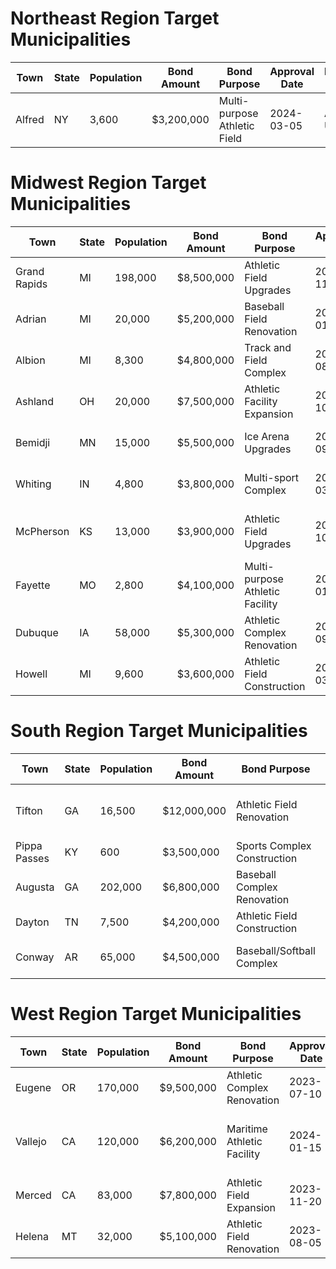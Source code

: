 # Northeast Region Target Municipalities

| Town | State | Population | Bond Amount | Bond Purpose | Approval Date | Educational Institution | Athletic Division |
|------|-------|------------|-------------|--------------|---------------|-------------------------|-------------------|
| Alfred | NY | 3,600 | $3,200,000 | Multi-purpose Athletic Field | 2024-03-05 | Alfred University | DIII |

# Midwest Region Target Municipalities

| Town | State | Population | Bond Amount | Bond Purpose | Approval Date | Educational Institution | Athletic Division |
|------|-------|------------|-------------|--------------|---------------|-------------------------|-------------------|
| Grand Rapids | MI | 198,000 | $8,500,000 | Athletic Field Upgrades | 2023-11-05 | Aquinas College | NAIA |
| Adrian | MI | 20,000 | $5,200,000 | Baseball Field Renovation | 2024-01-20 | Adrian College | DIII |
| Albion | MI | 8,300 | $4,800,000 | Track and Field Complex | 2023-08-15 | Albion College | DIII |
| Ashland | OH | 20,000 | $7,500,000 | Athletic Facility Expansion | 2023-10-12 | Ashland University | DII |
| Bemidji | MN | 15,000 | $5,500,000 | Ice Arena Upgrades | 2023-09-18 | Bemidji State University | DII |
| Whiting | IN | 4,800 | $3,800,000 | Multi-sport Complex | 2024-03-15 | Calumet College of St. Joseph | NAIA |
| McPherson | KS | 13,000 | $3,900,000 | Athletic Field Upgrades | 2023-10-08 | Central Christian College of Kansas | NAIA |
| Fayette | MO | 2,800 | $4,100,000 | Multi-purpose Athletic Facility | 2024-01-25 | Central Methodist University | NAIA |
| Dubuque | IA | 58,000 | $5,300,000 | Athletic Complex Renovation | 2023-09-12 | Clarke University | NAIA |
| Howell | MI | 9,600 | $3,600,000 | Athletic Field Construction | 2024-03-10 | Cleary University | NAIA |

# South Region Target Municipalities

| Town | State | Population | Bond Amount | Bond Purpose | Approval Date | Educational Institution | Athletic Division |
|------|-------|------------|-------------|--------------|---------------|-------------------------|-------------------|
| Tifton | GA | 16,500 | $12,000,000 | Athletic Field Renovation | 2023-05-15 | Abraham Baldwin Agricultural College | NAIA |
| Pippa Passes | KY | 600 | $3,500,000 | Sports Complex Construction | 2024-02-10 | Alice Lloyd College | NAIA |
| Augusta | GA | 202,000 | $6,800,000 | Baseball Complex Renovation | 2024-04-01 | Augusta University | DII |
| Dayton | TN | 7,500 | $4,200,000 | Athletic Field Construction | 2024-02-28 | Bryan College | NAIA |
| Conway | AR | 65,000 | $4,500,000 | Baseball/Softball Complex | 2024-02-05 | Central Baptist College | NAIA |

# West Region Target Municipalities

| Town | State | Population | Bond Amount | Bond Purpose | Approval Date | Educational Institution | Athletic Division |
|------|-------|------------|-------------|--------------|---------------|-------------------------|-------------------|
| Eugene | OR | 170,000 | $9,500,000 | Athletic Complex Renovation | 2023-07-10 | Bushnell University | NAIA |
| Vallejo | CA | 120,000 | $6,200,000 | Maritime Athletic Facility | 2024-01-15 | California State University Maritime Academy | NAIA |
| Merced | CA | 83,000 | $7,800,000 | Athletic Field Expansion | 2023-11-20 | University of California Merced | NAIA |
| Helena | MT | 32,000 | $5,100,000 | Athletic Field Renovation | 2023-08-05 | Carroll College | NAIA |
